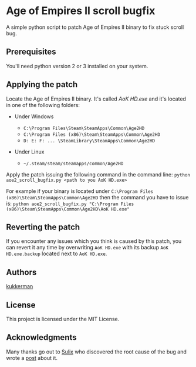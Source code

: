 # Age of Empires II scroll bugfix 

A simple python script to patch Age of Empires II binary to fix stuck scroll bug.

## Prerequisites

You'll need python version 2 or 3 installed on your system.

## Applying the patch

Locate the Age of Empires II binary. It's called *AoK HD.exe* and it's located in one of the following folders:

- Under Windows
    - `C:\Program Files\Steam\SteamApps\Common\Age2HD`
    - `C:\Program Files (x86)\Steam\SteamApps\Common\Age2HD`
    - `D: E: F: ... \SteamLibrary\SteamApps\Common\Age2HD`

- Under Linux
    - `~/.steam/steam/steamapps/common/Age2HD`

Apply the patch issuing the following command in the command line: `python aoe2_scroll_bugfix.py <path to you AoK HD.exe>`

For example if your binary is located under `C:\Program Files (x86)\Steam\SteamApps\Common\Age2HD` then the command you have to issue is: `python aoe2_scroll_bugfix.py "C:\Program Files (x86)\Steam\SteamApps\Common\Age2HD\AoK HD.exe"`

## Reverting the patch

If you encounter any issues which you think is caused by this patch, you can revert it any time by overwriting `AoK HD.exe` with its backup `AoK HD.exe.backup` located next to `AoK HD.exe`.

## Authors

[kukkerman](https://github.com/kukkerman)

## License

This project is licensed under the MIT License.

## Acknowledgments

Many thanks go out to [Sulix](https://steamcommunity.com/id/enmangulator) who discovered the root cause of the bug and wrote a [post](https://steamcommunity.com/app/221380/discussions/2/622954302095447538/#c154645539343670235) about it.
